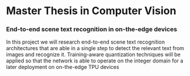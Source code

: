 # Master Thesis in Computer Vision

### End-to-end scene text recognition in on-the-edge devices

 In this project we will research end-to-end scene text recognition architectures that are able in a single step to detect the relevant text from images and recognize it. Training-aware quantization techniques will be applied so that the network is able to operate on the integer domain for a later deployment on on-the-edge TPU devices
